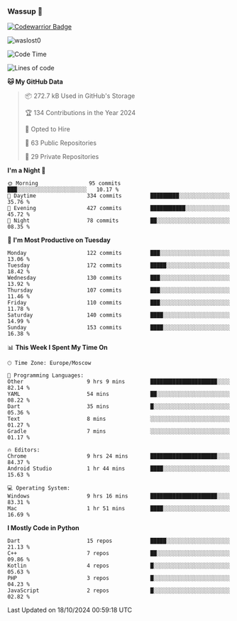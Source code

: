 ### Wassup 👋

[![Codewarrior Badge](https://www.codewars.com/users/waslost/badges/small)](https://www.codewars.com/users/waslost)

<p align="left"> <img src="https://komarev.com/ghpvc/?username=waslost0" alt="waslost0" /></p>

<!--START_SECTION:waka-->
![Code Time](http://img.shields.io/badge/Code%20Time-4%2C971%20hrs%2051%20mins-blue)

![Lines of code](https://img.shields.io/badge/From%20Hello%20World%20I%27ve%20Written-1.4%20million%20lines%20of%20code-blue)

**🐱 My GitHub Data** 

> 📦 272.7 kB Used in GitHub's Storage 
 > 
> 🏆 134 Contributions in the Year 2024
 > 
> 💼 Opted to Hire
 > 
> 📜 63 Public Repositories 
 > 
> 🔑 29 Private Repositories 
 > 
**I'm a Night 🦉** 

```text
🌞 Morning                95 commits          ███░░░░░░░░░░░░░░░░░░░░░░   10.17 % 
🌆 Daytime                334 commits         █████████░░░░░░░░░░░░░░░░   35.76 % 
🌃 Evening                427 commits         ███████████░░░░░░░░░░░░░░   45.72 % 
🌙 Night                  78 commits          ██░░░░░░░░░░░░░░░░░░░░░░░   08.35 % 
```
📅 **I'm Most Productive on Tuesday** 

```text
Monday                   122 commits         ███░░░░░░░░░░░░░░░░░░░░░░   13.06 % 
Tuesday                  172 commits         █████░░░░░░░░░░░░░░░░░░░░   18.42 % 
Wednesday                130 commits         ███░░░░░░░░░░░░░░░░░░░░░░   13.92 % 
Thursday                 107 commits         ███░░░░░░░░░░░░░░░░░░░░░░   11.46 % 
Friday                   110 commits         ███░░░░░░░░░░░░░░░░░░░░░░   11.78 % 
Saturday                 140 commits         ████░░░░░░░░░░░░░░░░░░░░░   14.99 % 
Sunday                   153 commits         ████░░░░░░░░░░░░░░░░░░░░░   16.38 % 
```


📊 **This Week I Spent My Time On** 

```text
🕑︎ Time Zone: Europe/Moscow

💬 Programming Languages: 
Other                    9 hrs 9 mins        █████████████████████░░░░   82.14 % 
YAML                     54 mins             ██░░░░░░░░░░░░░░░░░░░░░░░   08.22 % 
Dart                     35 mins             █░░░░░░░░░░░░░░░░░░░░░░░░   05.36 % 
Text                     8 mins              ░░░░░░░░░░░░░░░░░░░░░░░░░   01.27 % 
Gradle                   7 mins              ░░░░░░░░░░░░░░░░░░░░░░░░░   01.17 % 

🔥 Editors: 
Chrome                   9 hrs 24 mins       █████████████████████░░░░   84.37 % 
Android Studio           1 hr 44 mins        ████░░░░░░░░░░░░░░░░░░░░░   15.63 % 

💻 Operating System: 
Windows                  9 hrs 16 mins       █████████████████████░░░░   83.31 % 
Mac                      1 hr 51 mins        ████░░░░░░░░░░░░░░░░░░░░░   16.69 % 
```

**I Mostly Code in Python** 

```text
Dart                     15 repos            █████░░░░░░░░░░░░░░░░░░░░   21.13 % 
C++                      7 repos             ██░░░░░░░░░░░░░░░░░░░░░░░   09.86 % 
Kotlin                   4 repos             █░░░░░░░░░░░░░░░░░░░░░░░░   05.63 % 
PHP                      3 repos             █░░░░░░░░░░░░░░░░░░░░░░░░   04.23 % 
JavaScript               2 repos             █░░░░░░░░░░░░░░░░░░░░░░░░   02.82 % 
```




 Last Updated on 18/10/2024 00:59:18 UTC
<!--END_SECTION:waka-->

